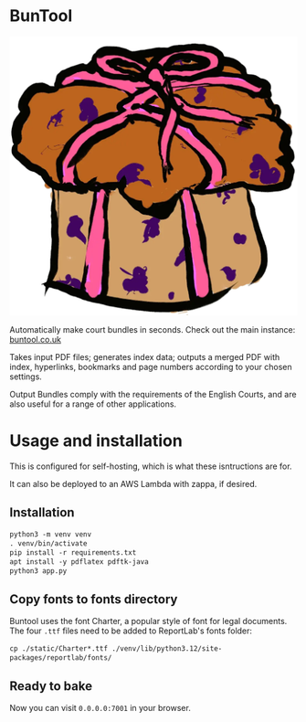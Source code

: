 # BunTool

![alt text](static/buntool.webp)

Automatically make court bundles in seconds.  Check out the main instance: [buntool.co.uk](https://buntool.co.uk)

Takes input PDF files; generates index data; outputs a merged PDF with index, hyperlinks, bookmarks and page numbers according to your chosen settings.

Output Bundles comply with the requirements of the English Courts, and are also useful for a range of other applications. 


# Usage and installation

This is configured for self-hosting, which is what these isntructions are for.

It can also be deployed to an AWS Lambda with zappa, if desired.

## Installation

```
python3 -m venv venv
. venv/bin/activate
pip install -r requirements.txt
apt install -y pdflatex pdftk-java
python3 app.py
```

## Copy fonts to fonts directory

Buntool uses the font Charter, a popular style of font for legal documents. The four `.ttf` files need to be added to ReportLab's fonts folder:

```
cp ./static/Charter*.ttf ./venv/lib/python3.12/site-packages/reportlab/fonts/
```

## Ready to bake

Now you can visit `0.0.0.0:7001` in your browser.
